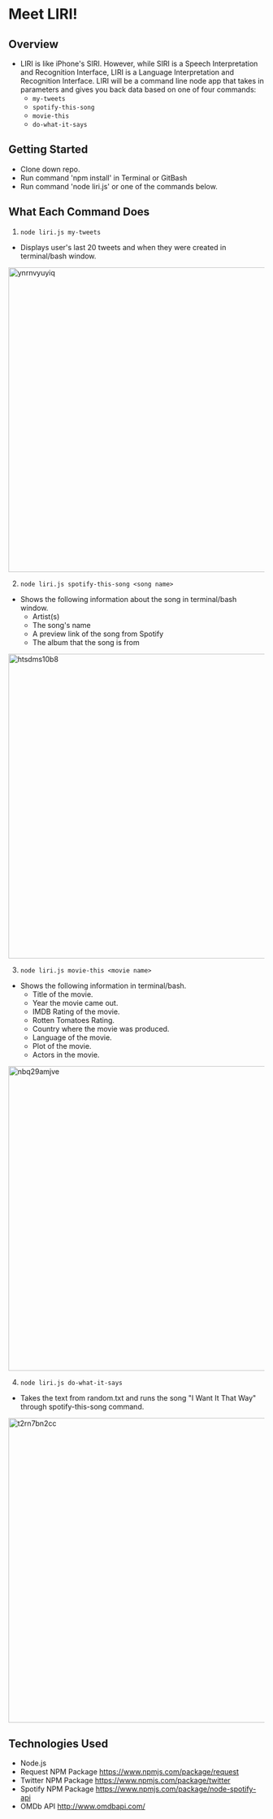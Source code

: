 # Meet LIRI!

## Overview
- LIRI is like iPhone's SIRI. However, while SIRI is a Speech Interpretation and Recognition Interface, LIRI is a Language Interpretation and Recognition Interface. LIRI will be a command line node app that takes in parameters and gives you back data based on one of four commands:
   * `my-tweets`
   * `spotify-this-song`
   * `movie-this`
   * `do-what-it-says`

## Getting Started
- Clone down repo.
- Run command 'npm install' in Terminal or GitBash
- Run command 'node liri.js' or one of the commands below.

## What Each Command Does
1. `node liri.js my-tweets`
  * Displays user's last 20 tweets and when they were created in terminal/bash window.
<img width="600" alt="ynrnvyuyiq" src="https://user-images.githubusercontent.com/28972721/37572819-1b4dfe92-2ace-11e8-972d-d52e99a28687.gif">

2. `node liri.js spotify-this-song <song name>`
  * Shows the following information about the song in terminal/bash window.
      * Artist(s)
      * The song's name
      * A preview link of the song from Spotify
      * The album that the song is from
<img width="600" alt="htsdms10b8" src="https://user-images.githubusercontent.com/28972721/37572818-1b3b5c06-2ace-11e8-9ac9-26e2998018a9.gif">

3. `node liri.js movie-this <movie name>`
  * Shows the following information in terminal/bash.
      * Title of the movie.
      * Year the movie came out.
      * IMDB Rating of the movie.
      * Rotten Tomatoes Rating.
      * Country where the movie was produced.
      * Language of the movie.
      * Plot of the movie.
      * Actors in the movie.
<img width="600" alt="nbq29amjve" src="https://user-images.githubusercontent.com/28972721/37572820-1b60213a-2ace-11e8-8497-f292c4e6854d.gif">

4. `node liri.js do-what-it-says`
  * Takes the text from random.txt and runs the song "I Want It That Way" through spotify-this-song command.
<img width="600" alt="t2rn7bn2cc" src="https://user-images.githubusercontent.com/28972721/37572817-1aa08bfe-2ace-11e8-8613-4502d75453b7.gif">

## Technologies Used
- Node.js
- Request NPM Package https://www.npmjs.com/package/request
- Twitter NPM Package https://www.npmjs.com/package/twitter
- Spotify NPM Package https://www.npmjs.com/package/node-spotify-api
- OMDb API http://www.omdbapi.com/











